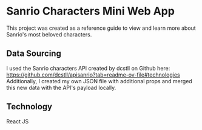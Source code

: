 # Sanrio Characters Mini Web App

This project was created as a reference guide to view and learn more about Sanrio's most beloved characters.

## Data Sourcing

I used the Sanrio characters API created by dcstll on Github here: https://github.com/dcstll/apisanrio?tab=readme-ov-file#technologies
Additionally, I created my own JSON file with additional props and merged this new data with the API's payload locally.

## Technology
React JS


